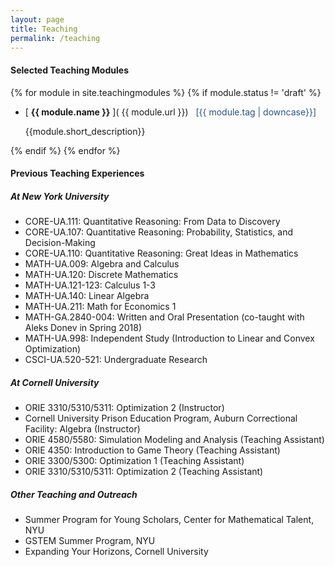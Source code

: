 ```yaml
---
layout: page
title: Teaching
permalink: /teaching
---
```




#### Selected Teaching Modules
{% for module in site.teachingmodules %}
{% if module.status != 'draft' %}
+ [ **{{ module.name }}** ]( {{ module.url }}) &nbsp; <span style="color:#2B547E">[{{ module.tag | downcase}}]</span>

	{{module.short_description}}

{% endif %}
{% endfor %}


#### Previous Teaching Experiences

##### At New York University
+ CORE-UA.111: Quantitative Reasoning: From Data to Discovery
+ CORE-UA.107: Quantitative Reasoning: Probability, Statistics, and Decision-Making
+ CORE-UA.110: Quantitative Reasoning: Great Ideas in Mathematics
+ MATH-UA.009: Algebra and Calculus
+ MATH-UA.120: Discrete Mathematics
+ MATH-UA.121-123: Calculus 1-3
+ MATH-UA.140: Linear Algebra
+ MATH-UA.211: Math for Economics 1
+ MATH-GA.2840-004: Written and Oral Presentation (co-taught with Aleks Donev in Spring 2018)
+ MATH-UA.998: Independent Study (Introduction to Linear and Convex Optimization)
+ CSCI-UA.520-521: Undergraduate Research

##### At Cornell University
+ ORIE 3310/5310/5311: Optimization 2 (Instructor)
+ Cornell University Prison Education Program, Auburn Correctional Facility: Algebra (Instructor)
+ ORIE 4580/5580: Simulation Modeling and Analysis (Teaching Assistant)
+ ORIE 4350: Introduction to Game Theory (Teaching Assistant)
+ ORIE 3300/5300: Optimization 1 (Teaching Assistant)
+ ORIE 3310/5310/5311: Optimization 2 (Teaching Assistant)

##### Other Teaching and Outreach
+ Summer Program for Young Scholars, Center for Mathematical Talent, NYU
+ GSTEM Summer Program, NYU
+ Expanding Your Horizons, Cornell University
